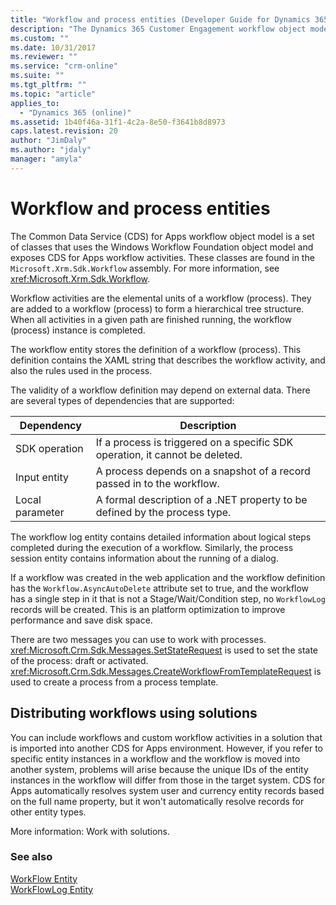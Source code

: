 ```yaml
---
title: "Workflow and process entities (Developer Guide for Dynamics 365 Customer Engagement) | MicrosoftDocs"
description: "The Dynamics 365 Customer Engagement workflow object model is a set of classes that uses the Windows Workflow Foundation object model and exposes Dynamics 365 workflow activities. These classes are found in the Microsoft.Xrm.Sdk.Workflow assembly."
ms.custom: ""
ms.date: 10/31/2017
ms.reviewer: ""
ms.service: "crm-online"
ms.suite: ""
ms.tgt_pltfrm: ""
ms.topic: "article"
applies_to: 
  - "Dynamics 365 (online)"
ms.assetid: 1b40f46a-31f1-4c2a-8e50-f3641b8d8973
caps.latest.revision: 20
author: "JimDaly"
ms.author: "jdaly"
manager: "amyla"
---
```

# Workflow and process entities


The Common Data Service (CDS) for Apps workflow object model is a set of classes that uses the Windows Workflow Foundation object model and exposes CDS for Apps workflow activities. These classes are found in the `Microsoft.Xrm.Sdk.Workflow` assembly. For more information, see <xref:Microsoft.Xrm.Sdk.Workflow>.

 Workflow activities are the elemental units of a workflow (process). They are added to a workflow (process) to form a hierarchical tree structure. When all activities in a given path are finished running, the workflow (process) instance is completed.

 The workflow entity stores the definition of a workflow (process). This definition contains the XAML string that describes the workflow activity, and also the rules used in the process.

 The validity of a workflow definition may depend on external data. There are several types of dependencies that are supported:

 |Dependency |Description|
 |-----------|-----------|
 |SDK operation|If a process is triggered on a specific SDK operation, it cannot be deleted.|
 |Input entity|A process depends on a snapshot of a record passed in to the workflow.|
 |Local parameter|A formal description of a .NET property to be defined by the process type.|

The workflow log entity contains detailed information about logical steps completed during the execution of a workflow. Similarly, the process session entity contains information about the running of a dialog.

If a workflow was created in the web application and the workflow definition has the `Workflow.AsyncAutoDelete` attribute set to true, and the workflow has a single step in it that is not a Stage/Wait/Condition step,  no `WorkflowLog` records will be created. This is an platform optimization  to improve performance and save disk space.  

There are two messages you can use to work with processes. <xref:Microsoft.Crm.Sdk.Messages.SetStateRequest> is used to set the state of the process: draft or activated. <xref:Microsoft.Crm.Sdk.Messages.CreateWorkflowFromTemplateRequest> is used to create a process from a process template.

## Distributing workflows using solutions

You can include workflows and custom workflow activities in a solution that is imported into another CDS for Apps environment. However, if you refer to specific entity instances in a workflow and the workflow is moved into another system, problems will arise because the unique IDs of the entity instances in the workflow will differ from those in the target system. CDS for Apps automatically resolves system user and currency entity records based on the full name property, but it won't automatically resolve records for other entity types.

More information: Work with solutions.

### See also

 [WorkFlow Entity](/powerapps/developer/common-data-service/reference/entities/workflow)<br />
 [WorkFlowLog Entity](/powerapps/developer/common-data-service/reference/entities/workflowlog)<br />

